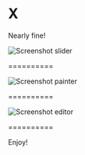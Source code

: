 X
=

Nearly fine!

![Screenshot slider](http://i.leetfiles.com/13f055c3.png)

==========

![Screenshot painter](http://i.leetfiles.com/a2efe913.png)

==========

![Screenshot editor](http://i.leetfiles.com/a3f0f24a.png)

==========

Enjoy!
